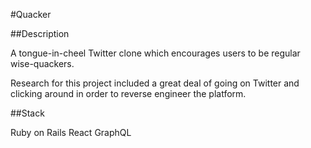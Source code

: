 #Quacker

##Description

A tongue-in-cheel Twitter clone which encourages users to be regular wise-quackers.

Research for this project included a great deal of going on Twitter and clicking around in order to reverse engineer the platform.

##Stack

Ruby on Rails
React
GraphQL